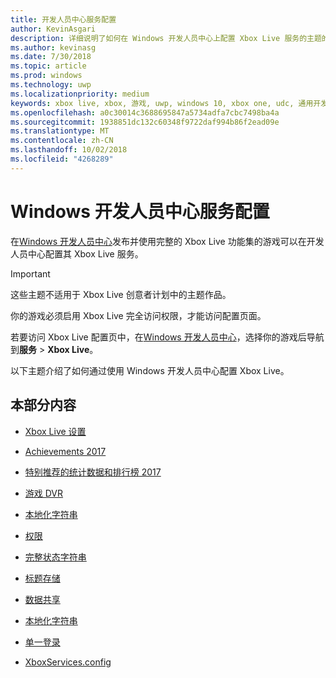```yaml
---
title: 开发人员中心服务配置
author: KevinAsgari
description: 详细说明了如何在 Windows 开发人员中心上配置 Xbox Live 服务的主题的链接。
ms.author: kevinasg
ms.date: 7/30/2018
ms.topic: article
ms.prod: windows
ms.technology: uwp
ms.localizationpriority: medium
keywords: xbox live, xbox, 游戏, uwp, windows 10, xbox one, udc, 通用开发人员中心
ms.openlocfilehash: a0c30014c3688695847a5734adfa7cbc7498ba4a
ms.sourcegitcommit: 1938851dc132c60348f9722daf994b86f2ead09e
ms.translationtype: MT
ms.contentlocale: zh-CN
ms.lasthandoff: 10/02/2018
ms.locfileid: "4268289"
---
```

# <a name="windows-dev-center-service-configuration"></a>Windows 开发人员中心服务配置

在[Windows 开发人员中心](https://developer.microsoft.com/dashboard/windows/overview)发布并使用完整的 Xbox Live 功能集的游戏可以在开发人员中心配置其 Xbox Live 服务。

> [!IMPORTANT]
> 这些主题不适用于 Xbox Live 创意者计划中的主题作品。

你的游戏必须启用 Xbox Live 完全访问权限，才能访问配置页面。

若要访问 Xbox Live 配置页中，在[Windows 开发人员中心](https://developer.microsoft.com/dashboard/windows/overview)，选择你的游戏后导航到**服务** > **Xbox Live**。


以下主题介绍了如何通过使用 Windows 开发人员中心配置 Xbox Live。

## <a name="in-this-section"></a>本部分内容

* [Xbox Live 设置](dev-center/xbox-live-setup.md)

* [Achievements 2017](dev-center/achievements-in-udc.md)

* [特别推荐的统计数据和排行榜 2017](dev-center/featured-stats-and-leaderboards.md)

* [游戏 DVR](dev-center/game-dvr.md)

* [本地化字符串](dev-center/localized-strings.md)

* [权限](dev-center/privileges.md)

* [完整状态字符串](dev-center/rich-presence-configuration.md)

* [标题存储](dev-center/title-storage.md)

* [数据共享](dev-center/data-sharing-udc.md)

* [本地化字符串](dev-center/localized-strings.md)

* [单一登录](dev-center/single-sign-on.md)

* [XboxServices.config](../xboxservices-config.md)
